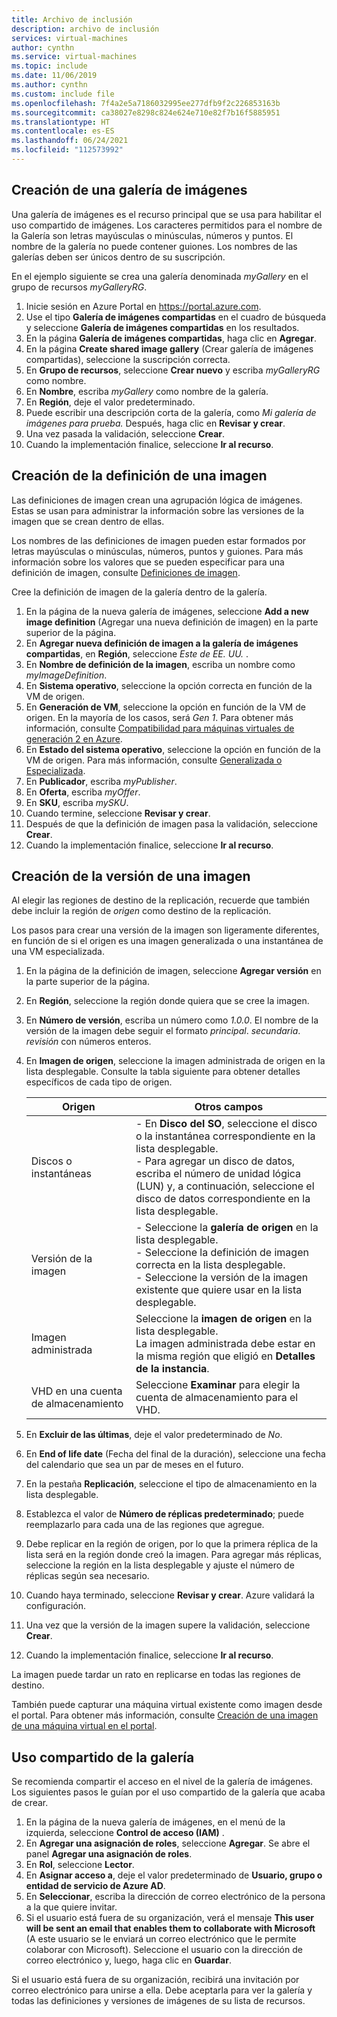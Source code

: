 ```yaml
---
title: Archivo de inclusión
description: archivo de inclusión
services: virtual-machines
author: cynthn
ms.service: virtual-machines
ms.topic: include
ms.date: 11/06/2019
ms.author: cynthn
ms.custom: include file
ms.openlocfilehash: 7f4a2e5a7186032995ee277dfb9f2c226853163b
ms.sourcegitcommit: ca38027e8298c824e624e710e82f7b16f5885951
ms.translationtype: HT
ms.contentlocale: es-ES
ms.lasthandoff: 06/24/2021
ms.locfileid: "112573992"
---
```

## <a name="create-an-image-gallery"></a>Creación de una galería de imágenes

Una galería de imágenes es el recurso principal que se usa para habilitar el uso compartido de imágenes. Los caracteres permitidos para el nombre de la Galería son letras mayúsculas o minúsculas, números y puntos. El nombre de la galería no puede contener guiones.  Los nombres de las galerías deben ser únicos dentro de su suscripción. 

En el ejemplo siguiente se crea una galería denominada *myGallery* en el grupo de recursos *myGalleryRG*.

1. Inicie sesión en Azure Portal en https://portal.azure.com.
1. Use el tipo **Galería de imágenes compartidas** en el cuadro de búsqueda y seleccione **Galería de imágenes compartidas** en los resultados.
1. En la página **Galería de imágenes compartidas**, haga clic en **Agregar**.
1. En la página **Create shared image gallery** (Crear galería de imágenes compartidas), seleccione la suscripción correcta.
1. En **Grupo de recursos**, seleccione **Crear nuevo** y escriba *myGalleryRG* como nombre.
1. En **Nombre**, escriba *myGallery* como nombre de la galería.
1. En **Región**, deje el valor predeterminado.
1. Puede escribir una descripción corta de la galería, como *Mi galería de imágenes para prueba.* Después, haga clic en **Revisar y crear**.
1. Una vez pasada la validación, seleccione **Crear**.
1. Cuando la implementación finalice, seleccione **Ir al recurso**.


## <a name="create-an-image-definition"></a>Creación de la definición de una imagen 

Las definiciones de imagen crean una agrupación lógica de imágenes. Estas se usan para administrar la información sobre las versiones de la imagen que se crean dentro de ellas. 

Los nombres de las definiciones de imagen pueden estar formados por letras mayúsculas o minúsculas, números, puntos y guiones. Para más información sobre los valores que se pueden especificar para una definición de imagen, consulte [Definiciones de imagen](../articles/virtual-machines/shared-image-galleries.md#image-definitions).

Cree la definición de imagen de la galería dentro de la galería. 

1. En la página de la nueva galería de imágenes, seleccione **Add a new image definition** (Agregar una nueva definición de imagen) en la parte superior de la página. 
1. En **Agregar nueva definición de imagen a la galería de imágenes compartidas**, en **Región**, seleccione *Este de EE. UU.* .
1. En **Nombre de definición de la imagen**, escriba un nombre como *myImageDefinition*.
1. En **Sistema operativo**, seleccione la opción correcta en función de la VM de origen.  
1. En **Generación de VM**, seleccione la opción en función de la VM de origen. En la mayoría de los casos, será *Gen 1*. Para obtener más información, consulte [Compatibilidad para máquinas virtuales de generación 2 en Azure](../articles/virtual-machines/generation-2.md).
1. En **Estado del sistema operativo**, seleccione la opción en función de la VM de origen. Para más información, consulte [Generalizada o Especializada](../articles/virtual-machines/shared-image-galleries.md#generalized-and-specialized-images).
1. En **Publicador**, escriba *myPublisher*. 
1. En **Oferta**, escriba *myOffer*.
1. En **SKU**, escriba *mySKU*.
1. Cuando termine, seleccione **Revisar y crear**.
1. Después de que la definición de imagen pasa la validación, seleccione **Crear**.
1. Cuando la implementación finalice, seleccione **Ir al recurso**.


## <a name="create-an-image-version"></a>Creación de la versión de una imagen

 Al elegir las regiones de destino de la replicación, recuerde que también debe incluir la región de *origen* como destino de la replicación.

Los pasos para crear una versión de la imagen son ligeramente diferentes, en función de si el origen es una imagen generalizada o una instantánea de una VM especializada. 


1. En la página de la definición de imagen, seleccione **Agregar versión** en la parte superior de la página.
1. En **Región**, seleccione la región donde quiera que se cree la imagen.
1. En **Número de versión**, escriba un número como *1.0.0*. El nombre de la versión de la imagen debe seguir el formato *principal*. *secundaria*. *revisión* con números enteros. 
1. En **Imagen de origen**, seleccione la imagen administrada de origen en la lista desplegable. Consulte la tabla siguiente para obtener detalles específicos de cada tipo de origen.

    | Origen | Otros campos |
    |---|---|
    | Discos o instantáneas | - En **Disco del SO**, seleccione el disco o la instantánea correspondiente en la lista desplegable. <br> - Para agregar un disco de datos, escriba el número de unidad lógica (LUN) y, a continuación, seleccione el disco de datos correspondiente en la lista desplegable. |
    | Versión de la imagen | - Seleccione la **galería de origen** en la lista desplegable. <br> - Seleccione la definición de imagen correcta en la lista desplegable. <br>- Seleccione la versión de la imagen existente que quiere usar en la lista desplegable. |
    | Imagen administrada | Seleccione la **imagen de origen** en la lista desplegable. <br>La imagen administrada debe estar en la misma región que eligió en **Detalles de la instancia**.
    | VHD en una cuenta de almacenamiento | Seleccione **Examinar** para elegir la cuenta de almacenamiento para el VHD. |

1. En **Excluir de las últimas**, deje el valor predeterminado de *No*.
1. En **End of life date** (Fecha del final de la duración), seleccione una fecha del calendario que sea un par de meses en el futuro.
1. En la pestaña **Replicación**, seleccione el tipo de almacenamiento en la lista desplegable.
1. Establezca el valor de **Número de réplicas predeterminado**; puede reemplazarlo para cada una de las regiones que agregue. 
1. Debe replicar en la región de origen, por lo que la primera réplica de la lista será en la región donde creó la imagen. Para agregar más réplicas, seleccione la región en la lista desplegable y ajuste el número de réplicas según sea necesario.
1. Cuando haya terminado, seleccione **Revisar y crear**. Azure validará la configuración.
1. Una vez que la versión de la imagen supere la validación, seleccione **Crear**.
1. Cuando la implementación finalice, seleccione **Ir al recurso**.

La imagen puede tardar un rato en replicarse en todas las regiones de destino.

También puede capturar una máquina virtual existente como imagen desde el portal. Para obtener más información, consulte [Creación de una imagen de una máquina virtual en el portal](../articles/virtual-machines/capture-image-portal.md).

## <a name="share-the-gallery"></a>Uso compartido de la galería

Se recomienda compartir el acceso en el nivel de la galería de imágenes. Los siguientes pasos le guían por el uso compartido de la galería que acaba de crear.

1. En la página de la nueva galería de imágenes, en el menú de la izquierda, seleccione **Control de acceso (IAM)** . 
1. En **Agregar una asignación de roles**, seleccione **Agregar**. Se abre el panel **Agregar una asignación de roles**. 
1. En **Rol**, seleccione **Lector**.
1. En **Asignar acceso a**, deje el valor predeterminado de **Usuario, grupo o entidad de servicio de Azure AD**.
1. En **Seleccionar**, escriba la dirección de correo electrónico de la persona a la que quiere invitar.
1. Si el usuario está fuera de su organización, verá el mensaje **This user will be sent an email that enables them to collaborate with Microsoft** (A este usuario se le enviará un correo electrónico que le permite colaborar con Microsoft). Seleccione el usuario con la dirección de correo electrónico y, luego, haga clic en **Guardar**.

Si el usuario está fuera de su organización, recibirá una invitación por correo electrónico para unirse a ella. Debe aceptarla para ver la galería y todas las definiciones y versiones de imágenes de su lista de recursos.

